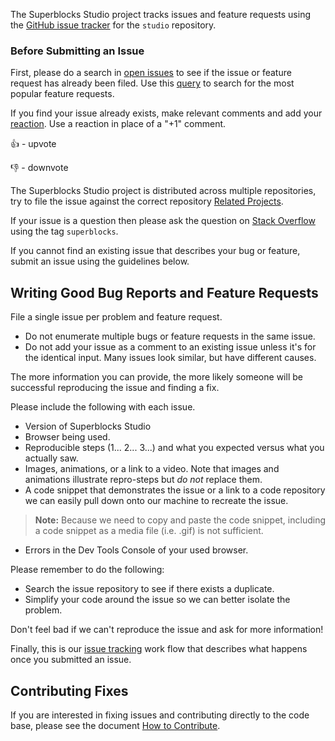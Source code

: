 The Superblocks Studio project tracks issues and feature requests using the [GitHub issue tracker](https://github.com/SuperblocksHQ/studio/issues) for the `studio` repository.


### Before Submitting an Issue
First, please do a search in [open issues](https://github.com/SuperblocksHQ/studio/issues) to see if the issue or feature request has already been filed. Use this [query](https://github.com/SuperblocksHQ/studio/issues?utf8=%E2%9C%93&q=is%3Aopen+is%3Aissue+label%3Afeature-request+sort%3Areactions-%2B1-desc+) to search for the most popular feature requests.

If you find your issue already exists, make relevant comments and add your [reaction](https://github.com/blog/2119-add-reactions-to-pull-requests-issues-and-comments). Use a reaction in place of a "+1" comment.

👍 - upvote

👎 - downvote

The Superblocks Studio project is distributed across multiple repositories, try to file the issue against the correct repository [Related Projects](https://github.com/SuperblocksHQ/studio/wiki/Related-Projects).

If your issue is a question then please ask the question on [Stack Overflow](https://stackoverflow.com/questions/tagged/superblocks) using the tag `superblocks`.

If you cannot find an existing issue that describes your bug or feature, submit an issue using the guidelines below.

## Writing Good Bug Reports and Feature Requests

File a single issue per problem and feature request.

* Do not enumerate multiple bugs or feature requests in the same issue.
* Do not add your issue as a comment to an existing issue unless it's for the identical input. Many issues look similar, but have different causes.

The more information you can provide, the more likely someone will be successful reproducing the issue and finding a fix.

Please include the following with each issue.

* Version of Superblocks Studio
* Browser being used.
* Reproducible steps (1... 2... 3...) and what you expected versus what you actually saw.
* Images, animations, or a link to a video. Note that images and animations illustrate repro-steps but *do not* replace them.
* A code snippet that demonstrates the issue or a link to a code repository we can easily pull down onto our machine to recreate the issue.

> **Note:** Because we need to copy and paste the code snippet, including a code snippet as a media file (i.e. .gif) is not sufficient.

* Errors in the Dev Tools Console of your used browser.

Please remember to do the following:

* Search the issue repository to see if there exists a duplicate.
* Simplify your code around the issue so we can better isolate the problem.

Don't feel bad if we can't reproduce the issue and ask for more information!

Finally, this is our [issue tracking](https://github.com/Microsoft/vscode/wiki/Issue-Tracking) work flow that describes what happens once you submitted an issue.

## Contributing Fixes
If you are interested in fixing issues and contributing directly to the code base,
please see the document [How to Contribute](https://github.com/SuperblocksHQ/studio/wiki/How-to-Contribute).